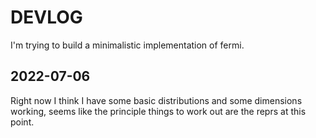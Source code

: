 # DEVLOG

I'm trying to build a minimalistic implementation of fermi.

## 2022-07-06

Right now I think I have some basic distributions and some dimensions working,
seems like the principle things to work out are the reprs at this point.

